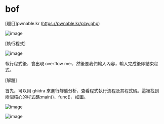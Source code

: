 # bof

[題目]pwnable.kr (https://pwnable.kr/play.php)

![image]()

[執行程式]

![image]()

執行程式後，會出現 overflow me:，然後要我們輸入內容，輸入完成後即結束程式。

[解題]

首先，可以用 ghidra 來進行靜態分析，查看程式執行流程及其程式碼。這裡找到兩個核心的程式碼:main()、func()，如圖。

![image]()

![image]()

